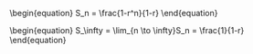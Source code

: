 \begin{equation}
S_n = \frac{1-r^n}{1-r}
\end{equation}

\begin{equation}
S_\infty = \lim_{n \to \infty}S_n = \frac{1}{1-r}
\end{equation}